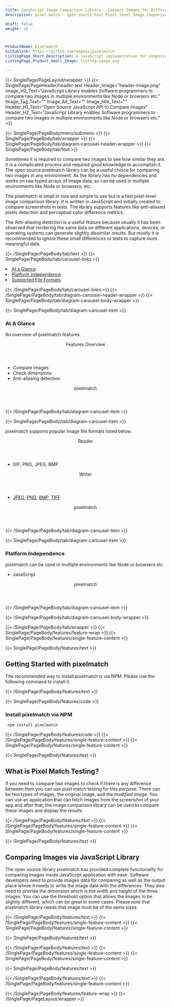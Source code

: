 ```yaml
---
title: JavaScript Image Comparison Library – Compare Images for Differences
description: pixel match – open source Fast Pixel-level Image Comparison library that allows programmers to compare images multiple environments like Node or browsers. 

draft: false
weight: 26



ProductName: pixelmatch
Githublink: https://github.com/mapbox/pixelmatch
ListingPage_Short_Description: A JavaScript implementation for comparing two images in any environment. It supports working with popular image file formats like PNG, JPEG, BMP, TIFF & more.
ListingPage_Product_Small_Image: listing-image.png 

---
```


{{< SinglePage/PageLayout/wrapper >}}
{{< SinglePage/PageHeader/header-text
Header_Image="header-image.png"
Image_H2_Text="JavaScript Library enables Software programmers to compare two images in multiple environments like Node or browsers etc."
Image_Tag_Text=""
Image_Alt_Text=""
Image_title_Text=""
Header_H1_Text="Open Source JavaScript API to Compare Images"
Header_H2_Text="JavaScript Library enables Software programmers to compare two images in multiple environments like Node or browsers etc." >}}

{{< SinglePage/PageBody/menu/submenu >}}
{{< SinglePage/PageBody/tab/wrapper >}}
{{< SinglePage/PageBody/tab/diagram-carousel-header-wrapper >}}
{{< SinglePage/PageBody/tab/text >}}



<p>Sometimes it is required to compare two images to see how similar they are. It is a complicated process and required good knowledge to accomplish it. The open source pixelmatch library can be a useful choice for comparing two images in any environment. As the library has no dependencies and works on raw typed arrays of image data, so can be used in multiple environments like Node or browsers, etc.</p>
<p>The pixelmatch is small in size and simple to use but is a fast pixel-level image comparison library. It is written in JavaScript and initially created to compare screenshots in tests. The library supports features like anti-aliased pixels detection and perceptual color difference metrics.</p>
<p>The Anti-aliasing detection is a useful feature because usually it has been observed that rendering the same data on different applications, devices, or operating systems can generate slightly dissimilar results. But mostly it is recommended to ignore these small differences or tests to capture more meaningful data.</p>

{{< /SinglePage/PageBody/tab/text >}}
{{< SinglePage/PageBody/tab/carousel-links >}}

<li data-target="#diagramcarousel" data-slide-to="0"><a href="#">At a Glance</a></li>
<li data-target="#diagramcarousel" data-slide-to="2"><a href="#">Platform Independence</a></li>
<li data-target="#diagramcarousel" data-slide-to="1"><a class="activetab" href="#">Supported File Formats</a></li>


{{< /SinglePage/PageBody/tab/carousel-links >}}
{{< /SinglePage/PageBody/tab/diagram-carousel-header-wrapper >}}
{{< SinglePage/PageBody/tab/diagram-carousel-body-wrapper >}}

{{< SinglePage/PageBody/tab/diagram-carousel-item >}}
<h3>At A Glance</h3>
<p>An overview of pixelmatch features.</p>
<div class="diagram1 d1-poi">
<div class="d1-row">
<div class="d1-col d1-right"><header>Features Overview</header>
<ul>
<li>Compare images</li>
<li>Check dimensions</li>
<li>Anti-aliasing detection</li>
</ul>
</div>
</div>
<div class="d1-logo" style="border: none;"><header>pixelmatch</header><footer><small></small></footer></div>
<!--/logo--></div>
<!--/diagram1-->
{{< /SinglePage/PageBody/tab/diagram-carousel-item >}}

{{< SinglePage/PageBody/tab/diagram-carousel-item >}}
<p>pixelmatch supports popular Image file formats listed below.</p>
<div class="diagram1 d2 d1-poi">
<div class="d1-row">
<div class="d1-col d1-left"><header><i class="fa fa-arrows-v"> </i> Reader</header>
<ul>
<li>GIF, PNG, JPEG, BMP</li>
</ul>
</div>
<!--/left-->
<div class="d1-col d1-right"><header><i class="fa fa-long-arrow-down"> </i> Writer</header>
<ul>
<li> <a href="https://docs.fileformat.com/image/jpeg/">JPEG</a>, <a href="https://docs.fileformat.com/image/png/">PNG</a>, <a href="https://docs.fileformat.com/image/bmp/">BMP</a>, <a href="https://docs.fileformat.com/image/tiff/">TIFF</a></li>
</ul>
</div>
<!--/right--></div>
<!--/row-->
<div class="d1-logo" style="border: none;"><header>pixelmatch</header><footer><small></small></footer></div>
<!--/logo--></div>
<!--/diagram2-->
{{< /SinglePage/PageBody/tab/diagram-carousel-item >}}

{{< SinglePage/PageBody/tab/diagram-carousel-item >}}
<h3>Platform Independence</h3>
<p>pixelmatch can be used in multiple environments like Node or browsers etc.</p>
<div class="diagram1 d1-poi">
<div class="d1-row">
<div class="d1-col d1-right">
<ul>
<li>JavaScript </li>
</ul>
</div>
<!--/right--></div>
<!--/row-->
<div class="d1-logo" style="border: none;"><header>pixelmatch</header><footer><small></small></footer></div>
<!--/logo--></div>
<!--/diagram2 -->
{{< /SinglePage/PageBody/tab/diagram-carousel-item >}}

{{< /SinglePage/PageBody/tab/diagram-carousel-body-wrapper >}}

{{< /SinglePage/PageBody/tab/wrapper >}}
{{< SinglePage/PageBody/features/feature-wrap >}}
{{< SinglePage/PageBody/features/single-feature-content >}}

{{< SinglePage/PageBody/features/text >}}
<h2 class="h2title">Getting Started with pixelmatch</h2>
<p>The recommended way to install pixelmatch is via NPM. Please use the following command to install it.</p>
{{< /SinglePage/PageBody/features/text >}}

{{< SinglePage/PageBody/features/code >}}
<h3><strong>Install pixelmatch via NPM</strong></h3>
<pre><code class="html"> npm install pixelmatch </code></pre>

{{< /SinglePage/PageBody/features/code >}}
{{< /SinglePage/PageBody/features/single-feature-content >}}
{{< SinglePage/PageBody/features/single-feature-content >}}

{{< SinglePage/PageBody/features/text >}}
<h2 class="h2title">What is Pixel Match Testing?</h2>
<p>If you need to compare two images to check if there is any difference between then you can use pixel match testing for this purpose. There can be two types of images, the original image, and the <em>modified</em> <em>image</em>. You can use an application that can fetch images from the screenshot of your app and after that, the image comparison library can be used to compare these images and display the results.</p>

{{< /SinglePage/PageBody/features/text >}}
{{< /SinglePage/PageBody/features/single-feature-content >}}
{{< SinglePage/PageBody/features/single-feature-content >}}

{{< SinglePage/PageBody/features/text >}}
<h2 class="h2title">Comparing Images via JavaScript Library</h2>
<p>The open source library pixelmatch has provided complete functionality for comparing images inside JavaScript application with ease. Software developers need to provide images data for comparing as well as the output place where it needs to write the image data with the differences. They also need to provide the dimension which is the width and height of the three images. You can use the threshold option that allows the images to be slightly different, which can be great in some cases. Please note that pixelmatch library needs that image must be of the same sizes.</p>

{{< /SinglePage/PageBody/features/text >}}
{{< /SinglePage/PageBody/features/single-feature-content >}}
{{< SinglePage/PageBody/features/single-feature-content >}}

{{< SinglePage/PageBody/features/text >}}
 
{{< /SinglePage/PageBody/features/text >}}
{{< /SinglePage/PageBody/features/single-feature-content >}}
{{< SinglePage/PageBody/features/single-feature-content >}}

{{< SinglePage/PageBody/features/text >}}
 
{{< /SinglePage/PageBody/features/text >}}
{{< /SinglePage/PageBody/features/single-feature-content >}}

{{< /SinglePage/PageBody/features/feature-wrap >}}
{{< /SinglePage/PageLayout/wrapper >}}